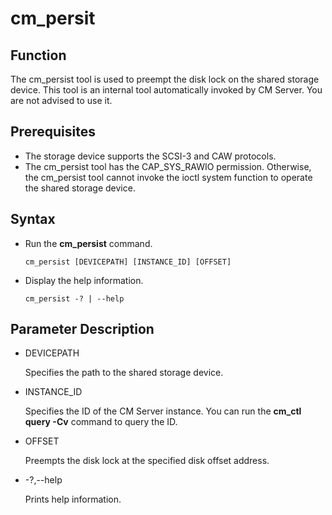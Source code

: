 # cm\_persit<a name="EN-US_TOPIC_0000001322542352"></a>

## Function<a name="section125419154813"></a>

The cm\_persist tool is used to preempt the disk lock on the shared storage device. This tool is an internal tool automatically invoked by CM Server. You are not advised to use it.

## Prerequisites<a name="section14602518109"></a>

-   The storage device supports the SCSI-3 and CAW protocols.
-   The cm\_persist tool has the CAP\_SYS\_RAWIO permission. Otherwise, the cm\_persist tool cannot invoke the ioctl system function to operate the shared storage device.

## Syntax<a name="section554725769"></a>

-   Run the **cm\_persist** command.

    ```
    cm_persist [DEVICEPATH] [INSTANCE_ID] [OFFSET]
    ```

-   Display the help information.

    ```
    cm_persist -? | --help
    ```


## Parameter Description<a name="section187851955142614"></a>

-   DEVICEPATH

    Specifies the path to the shared storage device.

-   INSTANCE\_ID

    Specifies the ID of the CM Server instance. You can run the **cm\_ctl query -Cv** command to query the ID.

-   OFFSET

    Preempts the disk lock at the specified disk offset address.

-   -?,--help

    Prints help information.
